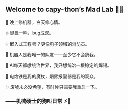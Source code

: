 ## Welcome to capy-thon’s Mad Lab 🔧🤖  

🌃 晚上修机器，白天修心情。

🔥 键盘一响，bug成双。

💡 嵌入式工程师？更像电子领域的消防员。

🤖 机器人是我唯一的队友——至少它不会鸽我。

👻 AI每天都想统治世界，我只想统治一根稳定的焊锡。

🔧 电烙铁是我的魔杖，烟雾报警器是我的观众。

✨ 废墟未必没希望，有时候只需要我重启一下。


### ——机械硕士的狗叫日常 ⚡🔋  
